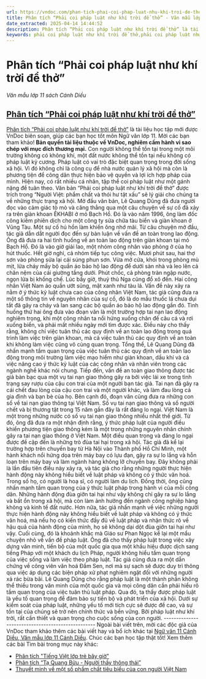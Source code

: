 ```yaml
---
url: https://vndoc.com/phan-tich-phai-coi-phap-luat-nhu-khi-troi-de-tho-299316
title: Phân tích “Phải coi pháp luật như khí trời để thở” - Văn mẫu lớp 11 sách Cánh Diều - VnDoc.com
date_extracted: 2025-04-14 14:44:52
description: Phân tích “Phải coi pháp luật như khí trời để thở” là tài liệu học tập mới được VnDoc biên soạn, giúp các bạn học tốt môn Ngữ văn lớp 11
keywords: phải coi pháp luật như khí trời để thở,phải coi pháp luật như khí trời để thở phân tích,phải coi pháp luật như khí trời để thở ngữ văn 11,phải coi pháp luật như khí trời để thở sách cánh diều,soạn bài phải coi pháp luật như khí trời để thở,dàn ý phải coi pháp luật như khí trời để thở,phải coi pháp luật như khí trời để thở ngữ văn lớp 11 cánh diều
---
```


# Phân tích “Phải coi pháp luật như khí trời để thở”
 _Văn mẫu lớp 11 sách Cánh Diều_
## [Phân tích “Phải coi pháp luật như khí trời để thở”](<https://vndoc.com/phan-tich-phai-coi-phap-luat-nhu-khi-troi-de-tho-299316>)
[Phân tích “Phải coi pháp luật như khí trời để thở”](<https://vndoc.com/phan-tich-phai-coi-phap-luat-nhu-khi-troi-de-tho-299316>) là tài liệu học tập mới được VnDoc biên soạn, giúp các bạn học tốt môn Ngữ văn lớp 11. Mời các bạn tham khảo\!
**Bản quyền tài liệu thuộc về VnDoc, nghiêm cấm hành vi sao chép với mục đích thương mại.**
Con người không thể tồn tại trong một môi trường không có không khí, một đất nước không thể tồn tại nếu không có pháp luật kỷ cương. Pháp luật có vai trò đặc biệt quan trọng trong đời sống xã hội. Vì đó không chỉ là công cụ để nhà nước quản lý xã hội mà còn là phương tiện để công dân thực hiện bảo vệ quyền và lợi ích hợp pháp của mình. Hiện nay, có rất nhiều cá nhân, tập thể coi pháp luật như một gánh nặng để tuân theo. Văn bản “Phải coi pháp luật như khí trời để thở” được trích trong “Người Việt: phẩm chất và thói hư tật xấu” sẽ lý giải cho chúng ta về những thực trạng xã hội.
Mở đầu văn bản, Lê Quang Dũng đã đưa người đọc vào cảm giác tò mò và căng thẳng qua một câu chuyện về sự cố đã xảy ra trên giàn khoan ÊKHABI ở mỏ Bạch Hổ. Đó là vào năm 1996, ông làm đốc công kiêm phiên dịch cho một công ty sửa chữa tàu biển và giàn khoan ở Vũng Tàu. Một sự cố hú hồn làm khiến ông nhớ mãi.
Từ câu chuyện mở đầu, tác giả dẫn dắt người đọc đến sự bàn luận về vấn đề an toàn trong lao động. Ông đã đưa ra hai tình huống về an toàn lao động trên giàn khoan tại mỏ Bạch Hổ.
Đó là vào giờ giải lao, một nhóm công nhân vào phòng ở của họ hút thuốc. Hết giờ nghỉ, cả nhóm tiếp tục công việc. Mươi phút sau, hai thợ sơn vào phòng sửa lại cái súng phun sơn. Vừa mở cửa, khói trong phòng mù mịt, lửa cháy mấy bộ quần áo bảo hộ lao động để dưới sàn nhà và leo lên cả chăn nệm của cái giường tầng dưới. Phút chốc, cả phòng tràn ngập nước, ngọn lửa bị khống chế. Lúc bấy giờ, thuỷ thủ Nga cũng đổ xô đến. Hai công nhân Việt Nam áo quần ướt sũng, mặt xanh như tàu lá. Vấn đề này xảy ra nằm ở ý thức kỷ luật chưa cao của công nhân Việt Nam, tác giả cũng đưa ra một số thông tin về nguyên nhân của sự cố, đó là do mẩu thuốc lá chưa dụi tắt đã gây ra cháy và lan sang các bộ quần áo bảo hộ lao động gần đó.
Tình huống thứ hai ông đưa vào đoạn văn là một trường hợp tai nạn lao động nghiêm trọng, khi một công nhân ta nổi hứng xuống chân đế câu cá và rơi xuống biển, và phải mất nhiều ngày mới tìm được xác. Điều này cho thấy rằng, không chỉ việc tuân thủ các quy định về an toàn lao động trong quá trình làm việc trên giàn khoan, mà cả việc tuân thủ các quy định về an toàn khi không làm việc cũng vô cùng quan trọng.
Tổng thể, Lê Quang Dũng đã nhấn mạnh tầm quan trọng của việc tuân thủ các quy định về an toàn lao động trong môi trường làm việc mạo hiểm như giàn khoan, dầu khí và cả việc nâng cao ý thức kỷ luật của các công nhân và nhân viên trong các ngành nghề khác nói chung.
Tiếp đến, vấn đề an toàn giao thông được tác giả bàn bạc qua một vụ tai nạn giao thông gây ra bởi việc lái xe trong tình trạng say rượu của cậu con trai của một người bạn tác giả. Tai nạn đã gây ra cái chết đau lòng của cậu con trai và một người khác, và làm đau lòng cả gia đình và bạn bè của họ. Bên cạnh đó, đoạn văn cũng đưa ra những con số về tai nạn giao thông tại Việt Nam. Số vụ tai nạn giao thông và số người chết và bị thương tật trong 15 năm gần đây là rất đáng lo ngại. Việt Nam là một trong những nước có số vụ tai nạn giao thông nhiều nhất thế giới. Từ đó, ông đã đưa ra một nhận định rằng, ý thức pháp luật của người điều khiển phương tiện giao thông kém là một trong những nguyên nhân chính gây ra tai nạn giao thông ở Việt Nam.
Một điều quan trọng và đáng lo ngại được đề cập đến là những trò đùa tai hại trong xã hội. Tác giả đã kể lại trường hợp trên chuyến bay từ Hà Nội vào Thành phố Hồ Chí Minh, một hành khách nổi hứng dọa trên máy bay có lựu đạn, gây ra sự lo lắng và hỗn loạn trên máy bay và làm ngành hàng không lỡ chuyến bay. Đây không phải là lần đầu tiên điều này xảy ra, và tác giả cho rằng những người thực hiện hành động này không hiểu biết về luật pháp và không có ý thức văn hoá. Trong số họ, có người là hoạ sĩ, có người làm du lịch. Đồng thời, ông cũng nhấn mạnh tầm quan trọng của ý thức luật pháp trong hành vi của mỗi công dân. Những hành động đùa giỡn tai hại như vậy không chỉ gây ra sự lo lắng và bất ổn trong xã hội, mà còn làm ảnh hưởng đến ngành công nghiệp hàng không và kinh tế đất nước. Hơn nữa, tác giả nhấn mạnh về việc những người thực hiện hành động này không hiểu biết về luật pháp và không có ý thức văn hoá, mà nếu họ có kiến thức đầy đủ về luật pháp và nhận thức rõ về hậu quả của hành động của mình, họ sẽ không dại dột đùa giỡn tai hại như vậy.
Cuối cùng, đó là khoảnh khắc mà Giáo sư Phan Ngọc kể lại một mẩu chuyện nhỏ về vấn đề pháp luật. Ông đã cho thấy pháp luật trong việc xây dựng văn minh, tiến bộ của một quốc gia qua một khẩu hiệu được dịch sang tiếng Pháp với một khách du lịch Pháp, người không hiểu tầm quan trọng của việc sống và làm việc theo pháp luật. Tác giả cũng đưa ra một dẫn chứng về công viên văn hoá Đầm Sen, nơi mà sự sạch sẽ được duy trì thông qua việc áp dụng các biện pháp xử phạt nghiêm ngặt đối với những người xả rác bừa bãi. Lê Quang Dũng cho rằng pháp luật là một thành phần không thể thiếu trong văn minh của một quốc gia và mọi công dân cần phải hiểu rõ tầm quan trọng của việc tuân thủ luật pháp.
Qua đó, ta thấy được pháp luật là yếu tố quan trọng để đảm bảo sự tiến bộ và phát triển của xã hội. Dưới sự kiểm soát của pháp luật, những yếu tố mới tích cực sẽ được đề cao, và sự tồn tại của chúng sẽ trở nên chính thức và bền vững. Bởi pháp luật như khí trời, rất cần thiết và quan trọng cho cuộc sống của con người.
\--------------------------------------------------
Ngoài bài viết trên, mời các độc giả của VnDoc tham khảo thêm các bài viết hay và bổ ích khác tại [Ngữ văn 11 Cánh Diều](<https://vndoc.com/ngu-van-11-canh-dieu>),[ Văn mẫu lớp 11 Cánh Diều](<https://vndoc.com/van-mau-lop-11-canh-dieu>). Chúc các bạn học tập thật tốt\!
Xem thêm các bài Tìm bài trong mục này khác:
  * [Phân tích "Tiếng Việt lớp trẻ bây giờ"](<https://vndoc.com/phan-tich-tieng-viet-lop-tre-bay-gio-299318>)
  * [Phân tích “Tạ Quang Bửu - Người thầy thông thái”](</phan-tich-ta-quang-buu-nguoi-thay-thong-thai-299323>)
  * [Thuyết minh về một số phẩm chất tiêu biểu của con người Việt Nam](</thuyet-minh-ve-mot-so-pham-chat-tieu-bieu-cua-con-nguoi-viet-nam-299993>)


